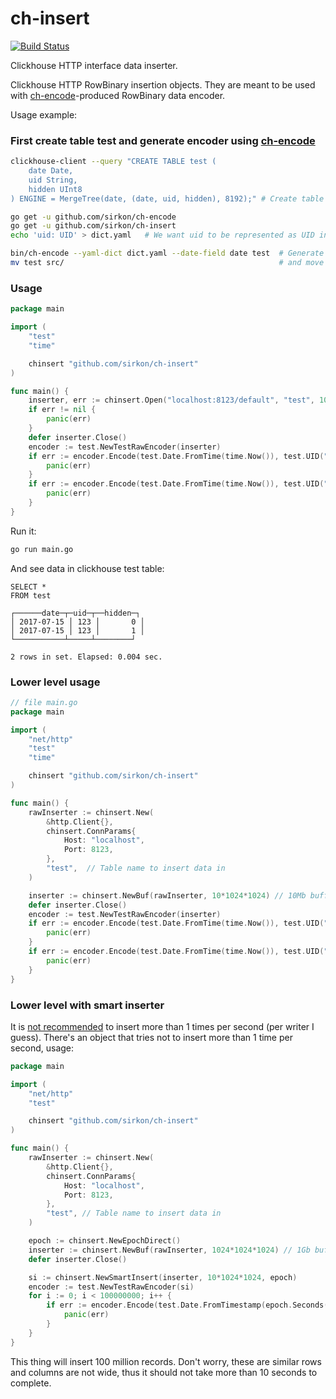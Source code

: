 # ch-insert
[![Build Status](https://travis-ci.org/sirkon/ch-insert.svg?branch=master)](https://travis-ci.org/sirkon/ch-insert)

Clickhouse HTTP interface data inserter.

Clickhouse HTTP RowBinary insertion objects. They are meant to be used with [ch-encode](https://github.com/sirkon/ch-encode)-produced RowBinary data encoder.

Usage example:
### First create table test and generate encoder using [ch-encode](https://github.com/sirkon/ch-encode)
```bash
clickhouse-client --query "CREATE TABLE test (
    date Date,
    uid String,
    hidden UInt8
) ENGINE = MergeTree(date, (date, uid, hidden), 8192);" # Create table test

go get -u github.com/sirkon/ch-encode
go get -u github.com/sirkon/ch-insert
echo 'uid: UID' > dict.yaml   # We want uid to be represented as UID in Go code

bin/ch-encode --yaml-dict dict.yaml --date-field date test  # Generate encoder package in current directory
mv test src/                                                # and move it to src/ in order for go <cmd> to be able to use it
```

### Usage
```go
package main

import (
	"test"
	"time"

	chinsert "github.com/sirkon/ch-insert"
)

func main() {
	inserter, err := chinsert.Open("localhost:8123/default", "test", 10*1024*1024, 1024*1024*1024)
	if err != nil {
		panic(err)
	}
	defer inserter.Close()
	encoder := test.NewTestRawEncoder(inserter)
	if err := encoder.Encode(test.Date.FromTime(time.Now()), test.UID("123"), test.Hidden(1)); err != nil {
		panic(err)
	}
	if err := encoder.Encode(test.Date.FromTime(time.Now()), test.UID("123"), test.Hidden(0)); err != nil {
		panic(err)
	}
}
```

Run it:
```bash
go run main.go
```

And see data in clickhouse test table:
```
SELECT *
FROM test

┌──────date─┬─uid─┬──hidden─┐
│ 2017-07-15 │ 123 │       0 │
│ 2017-07-15 │ 123 │       1 │
└───────────┴─────┴────────┘

2 rows in set. Elapsed: 0.004 sec.
```

### Lower level usage
```go
// file main.go
package main

import (
	"net/http"
	"test"
	"time"

	chinsert "github.com/sirkon/ch-insert"
)

func main() {
	rawInserter := chinsert.New(
		&http.Client{},
		chinsert.ConnParams{
			Host: "localhost",
			Port: 8123,
		},
		"test",  // Table name to insert data in
	)

	inserter := chinsert.NewBuf(rawInserter, 10*1024*1024) // 10Mb buffer
	defer inserter.Close()
	encoder := test.NewTestRawEncoder(inserter)
	if err := encoder.Encode(test.Date.FromTime(time.Now()), test.UID("123"), test.Hidden(1)); err != nil {
		panic(err)
	}
	if err := encoder.Encode(test.Date.FromTime(time.Now()), test.UID("123"), test.Hidden(0)); err != nil {
		panic(err)
	}
}
```


### Lower level with smart inserter
It is [not recommended](https://clickhouse.yandex/docs/en/introduction/performance.html#performance-on-data-insertion)
to insert more than 1 times per second (per writer I guess). There's an object that tries not to insert more than 1 time
per second, usage:
```go
package main

import (
	"net/http"
	"test"

	chinsert "github.com/sirkon/ch-insert"
)

func main() {
	rawInserter := chinsert.New(
		&http.Client{},
		chinsert.ConnParams{
			Host: "localhost",
			Port: 8123,
		},
		"test", // Table name to insert data in
	)

	epoch := chinsert.NewEpochDirect()
	inserter := chinsert.NewBuf(rawInserter, 1024*1024*1024) // 1Gb buffer is hard limit for insertion
	defer inserter.Close()

	si := chinsert.NewSmartInsert(inserter, 10*1024*1024, epoch)
	encoder := test.NewTestRawEncoder(si)
	for i := 0; i < 100000000; i++ {
		if err := encoder.Encode(test.Date.FromTimestamp(epoch.Seconds()), test.UID("123"), test.Hidden(0)); err != nil {
			panic(err)
		}
	}
}
```
This thing will insert 100 million records. Don't worry, these are similar rows and columns are not wide, thus it should
not take more than 10 seconds to complete.  
